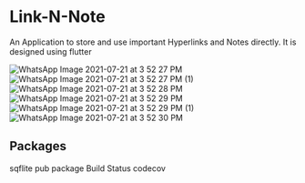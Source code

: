 # Link-N-Note

An Application to store and use important Hyperlinks and Notes directly. It is designed using flutter

![WhatsApp Image 2021-07-21 at 3 52 27 PM](https://user-images.githubusercontent.com/61093320/126477701-2f365e60-33f4-4899-99f9-7e1aeb0dd993.jpeg)            ![WhatsApp Image 2021-07-21 at 3 52 27 PM (1)](https://user-images.githubusercontent.com/61093320/126477896-45121ba6-d1ec-40d4-8f25-7dc9e0a4b226.jpeg)                 ![WhatsApp Image 2021-07-21 at 3 52 28 PM](https://user-images.githubusercontent.com/61093320/126478122-3c03976c-73a5-42c8-ace7-dfad08cbf55e.jpeg)                   ![WhatsApp Image 2021-07-21 at 3 52 29 PM](https://user-images.githubusercontent.com/61093320/126478281-a5918a64-3c92-45bf-b008-2c3abdc9a886.jpeg)           ![WhatsApp Image 2021-07-21 at 3 52 29 PM (1)](https://user-images.githubusercontent.com/61093320/126478362-6a0399fe-d4b2-4894-807b-56e8d4b54548.jpeg)      ![WhatsApp Image 2021-07-21 at 3 52 30 PM](https://user-images.githubusercontent.com/61093320/126478463-82d3c7e2-a635-4cc3-8d5d-14371c5a4460.jpeg)

## Packages
sqflite 
pub package Build Status codecov
